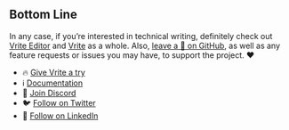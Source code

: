 ## Bottom Line

In any case, if you’re interested in technical writing, definitely check out [Vrite Editor](https://editor.vrite.io/) and [Vrite](https://vrite.io/) as a whole. Also, [leave a 🌟 on GitHub](https://github.com/vriteio/vrite), as well as any feature requests or issues you may have, to support the project. ❤️

- 🔥 [Give Vrite a try](https://app.vrite.io/)
- ℹ️ [Documentation](https://docs.vrite.io/)
- 💬 [Join Discord](https://discord.gg/yYqDWyKnqE)
- 🐦 [Follow on Twitter](https://twitter.com/vriteio)
- 💼 [Follow on LinkedIn](https://www.linkedin.com/company/vrite)
